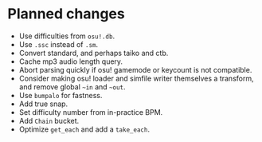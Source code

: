 

# Planned changes

- Use difficulties from `osu!.db`.
- Use `.ssc` instead of `.sm`.
- Convert standard, and perhaps taiko and ctb.
- Cache mp3 audio length query.
- Abort parsing quickly if osu! gamemode or keycount is not compatible.
- Consider making osu! loader and simfile writer themselves a transform, and remove global `~in`
    and `~out`.
- Use `bumpalo` for fastness.
- Add true snap.
- Set difficulty number from in-practice BPM.
- Add `Chain` bucket.
- Optimize `get_each` and add a `take_each`.
